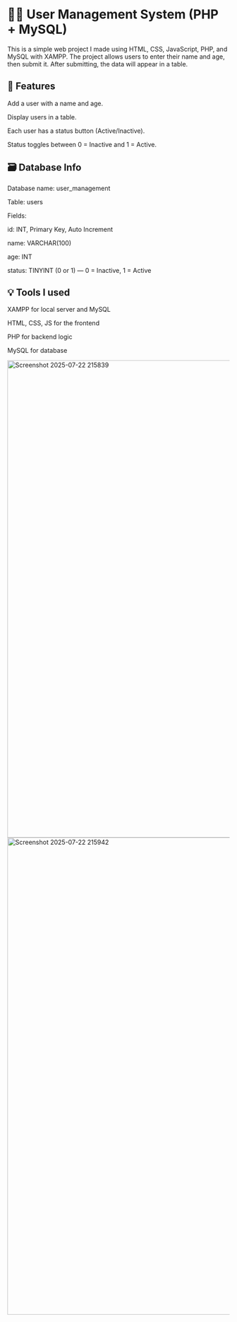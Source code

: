 # 🧑‍💻 User Management System (PHP + MySQL)

This is a simple web project I made using HTML, CSS, JavaScript, PHP, and MySQL with XAMPP.
The project allows users to enter their name and age, then submit it. After submitting, the data will appear in a table.

## 🔧 Features
Add a user with a name and age.

Display users in a table.

Each user has a status button (Active/Inactive).

Status toggles between 0 = Inactive and 1 = Active.

## 🗃️ Database Info
Database name: user_management

Table: users

Fields:

id: INT, Primary Key, Auto Increment

name: VARCHAR(100)

age: INT

status: TINYINT (0 or 1) — 0 = Inactive, 1 = Active

## 💡 Tools I used
XAMPP for local server and MySQL

HTML, CSS, JS for the frontend

PHP for backend logic

MySQL for database


<img width="1920" height="1080" alt="Screenshot 2025-07-22 215839" src="https://github.com/user-attachments/assets/91179313-c1a8-417a-90fd-e8c4d9d71bc1" />

<img width="1920" height="1080" alt="Screenshot 2025-07-22 215942" src="https://github.com/user-attachments/assets/9ae34a7a-9372-41dc-aa29-468c0289e886" />


